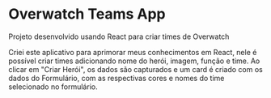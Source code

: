 <h1>Overwatch Teams App</h1>

<p>Projeto desenvolvido usando React para criar times de Overwatch</p>

Criei este aplicativo para aprimorar meus conhecimentos em React, nele é possível criar times adicionando nome do herói, imagem, função e time.
Ao clicar em "Criar Herói", os dados são capturados e um card é criado com os dados do Formulário, com as respectivas cores e nomes do time selecionado no formulário.
